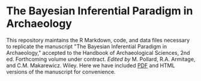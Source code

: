 # The Bayesian Inferential Paradigm in Archaeology
This repository maintains the R Markdown, code, and data files necessary to replicate the manuscript "The Bayesian Inferential Paradigm in Archaeology," accepted to the Handbook of Archaeological Sciences, 2nd ed. Forthcoming volume under contract. *Edited by* M. Pollard, R.A. Armitage, and C.M. Makarewicz. Wiley. Here we have included [PDF](https://github.com/dreoc/the-bayesian-inferential-paradigm-in-archaeology/blob/516c63dc94590462a5203381129bc4f3a3d09506/The-Bayesian-Inferential-Paradigm-in-Archaeology-rmarkdown.pdf) and HTML versions of the manuscript for convenience.
